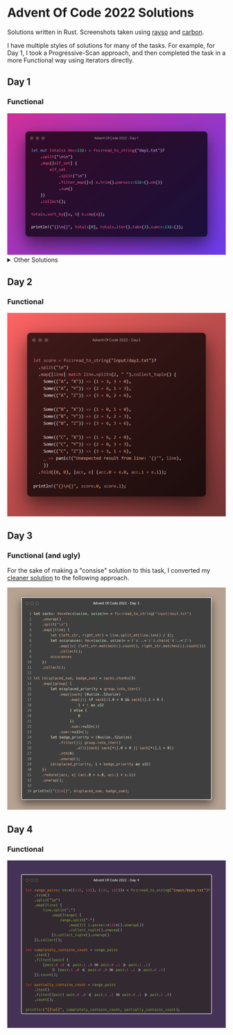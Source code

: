 # Advent Of Code 2022 Solutions

Solutions written in Rust. Screenshots taken using [rayso](https://ray.so/) and [carbon](https://carbon.now.sh/).

I have multiple styles of solutions for many of the tasks. For example, for Day 1, I took a Progressive-Scan approach, and then completed the task in a more Functional way using iterators directly.

## Day 1
### Functional
<img src="images/day1_functional.png" />

<details>
<summary>Other Solutions</summary>

### Progressive Scan
<img src="images/day1_progscan.png" />
</details>

## Day 2
### Functional
<img src="images/day2_functional.png" />

## Day 3
### Functional (and ugly)

For the sake of making a "consise" solution to this task, I converted my <a href="src/day3.rs#L75">cleaner solution</a> to the following approach.

<img src="images/day3_ugly_.png" />

## Day 4
### Functional

<img src="images/day4_functional.png" />
